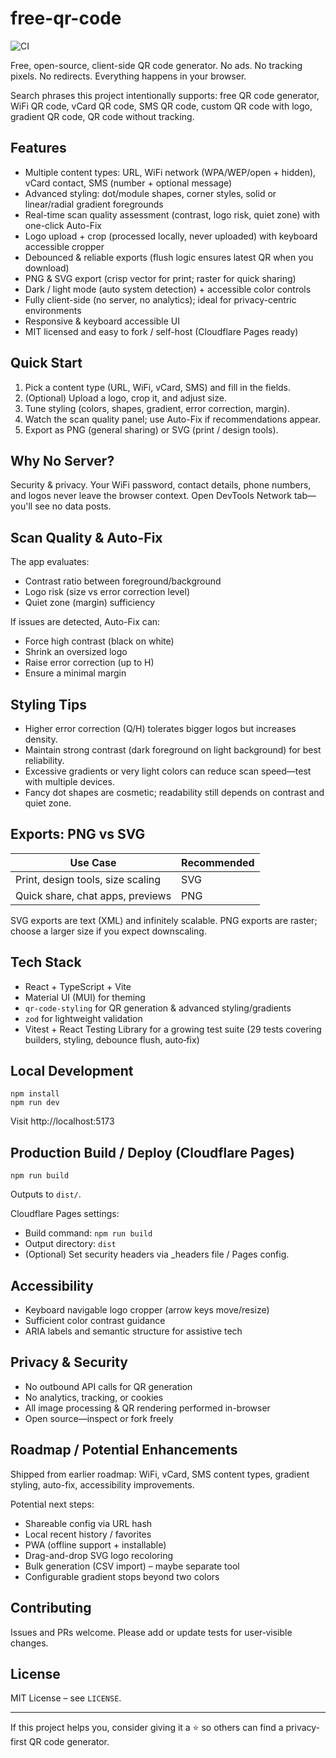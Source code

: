 # free-qr-code

![CI](https://github.com/adcaudill/free-qr-code/actions/workflows/ci.yml/badge.svg)

Free, open-source, client-side QR code generator. No ads. No tracking pixels. No redirects. Everything happens in your browser.

Search phrases this project intentionally supports: free QR code generator, WiFi QR code, vCard QR code, SMS QR code, custom QR code with logo, gradient QR code, QR code without tracking.
<!-- SEO variants: wifi, vcard, sms, qr code generator free -->

## Features

- Multiple content types: URL, WiFi network (WPA/WEP/open + hidden), vCard contact, SMS (number + optional message)
- Advanced styling: dot/module shapes, corner styles, solid or linear/radial gradient foregrounds
- Real-time scan quality assessment (contrast, logo risk, quiet zone) with one-click Auto-Fix
- Logo upload + crop (processed locally, never uploaded) with keyboard accessible cropper
- Debounced & reliable exports (flush logic ensures latest QR when you download)
- PNG & SVG export (crisp vector for print; raster for quick sharing)
- Dark / light mode (auto system detection) + accessible color controls
- Fully client-side (no server, no analytics); ideal for privacy-centric environments
- Responsive & keyboard accessible UI
- MIT licensed and easy to fork / self-host (Cloudflare Pages ready)

## Quick Start

1. Pick a content type (URL, WiFi, vCard, SMS) and fill in the fields.
2. (Optional) Upload a logo, crop it, and adjust size.
3. Tune styling (colors, shapes, gradient, error correction, margin).
4. Watch the scan quality panel; use Auto-Fix if recommendations appear.
5. Export as PNG (general sharing) or SVG (print / design tools).

## Why No Server?

Security & privacy. Your WiFi password, contact details, phone numbers, and logos never leave the browser context. Open DevTools Network tab—you'll see no data posts.

## Scan Quality & Auto-Fix

The app evaluates:

- Contrast ratio between foreground/background
- Logo risk (size vs error correction level)
- Quiet zone (margin) sufficiency

If issues are detected, Auto-Fix can:

- Force high contrast (black on white)
- Shrink an oversized logo
- Raise error correction (up to H)
- Ensure a minimal margin

## Styling Tips

- Higher error correction (Q/H) tolerates bigger logos but increases density.
- Maintain strong contrast (dark foreground on light background) for best reliability.
- Excessive gradients or very light colors can reduce scan speed—test with multiple devices.
- Fancy dot shapes are cosmetic; readability still depends on contrast and quiet zone.

## Exports: PNG vs SVG

| Use Case | Recommended |
|----------|-------------|
| Print, design tools, size scaling | SVG |
| Quick share, chat apps, previews | PNG |

SVG exports are text (XML) and infinitely scalable. PNG exports are raster; choose a larger size if you expect downscaling.

## Tech Stack

- React + TypeScript + Vite
- Material UI (MUI) for theming
- `qr-code-styling` for QR generation & advanced styling/gradients
- `zod` for lightweight validation
- Vitest + React Testing Library for a growing test suite (29 tests covering builders, styling, debounce flush, auto‑fix)

## Local Development

```
npm install
npm run dev
```

Visit http://localhost:5173

## Production Build / Deploy (Cloudflare Pages)

```
npm run build
```

Outputs to `dist/`.

Cloudflare Pages settings:

- Build command: `npm run build`
- Output directory: `dist`
- (Optional) Set security headers via _headers file / Pages config.

## Accessibility

- Keyboard navigable logo cropper (arrow keys move/resize)
- Sufficient color contrast guidance
- ARIA labels and semantic structure for assistive tech

## Privacy & Security

- No outbound API calls for QR generation
- No analytics, tracking, or cookies
- All image processing & QR rendering performed in-browser
- Open source—inspect or fork freely

## Roadmap / Potential Enhancements

Shipped from earlier roadmap: WiFi, vCard, SMS content types, gradient styling, auto-fix, accessibility improvements.

Potential next steps:

- Shareable config via URL hash
- Local recent history / favorites
- PWA (offline support + installable)
- Drag-and-drop SVG logo recoloring
- Bulk generation (CSV import) – maybe separate tool
- Configurable gradient stops beyond two colors

## Contributing

Issues and PRs welcome. Please add or update tests for user‑visible changes.

## License

MIT License – see `LICENSE`.

---

If this project helps you, consider giving it a ⭐ so others can find a privacy-first QR code generator.

